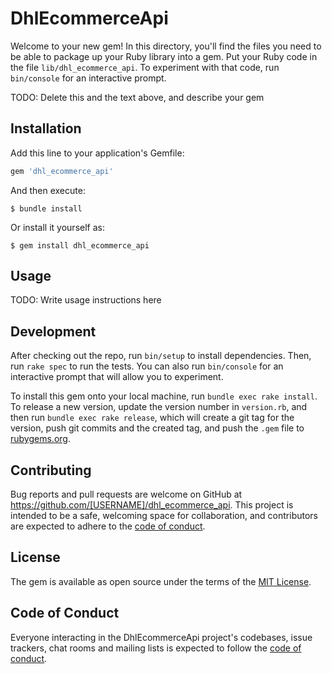 # DhlEcommerceApi

Welcome to your new gem! In this directory, you'll find the files you need to be able to package up your Ruby library into a gem. Put your Ruby code in the file `lib/dhl_ecommerce_api`. To experiment with that code, run `bin/console` for an interactive prompt.

TODO: Delete this and the text above, and describe your gem

## Installation

Add this line to your application's Gemfile:

```ruby
gem 'dhl_ecommerce_api'
```

And then execute:

    $ bundle install

Or install it yourself as:

    $ gem install dhl_ecommerce_api

## Usage

TODO: Write usage instructions here

## Development

After checking out the repo, run `bin/setup` to install dependencies. Then, run `rake spec` to run the tests. You can also run `bin/console` for an interactive prompt that will allow you to experiment.

To install this gem onto your local machine, run `bundle exec rake install`. To release a new version, update the version number in `version.rb`, and then run `bundle exec rake release`, which will create a git tag for the version, push git commits and the created tag, and push the `.gem` file to [rubygems.org](https://rubygems.org).

## Contributing

Bug reports and pull requests are welcome on GitHub at https://github.com/[USERNAME]/dhl_ecommerce_api. This project is intended to be a safe, welcoming space for collaboration, and contributors are expected to adhere to the [code of conduct](https://github.com/[USERNAME]/dhl_ecommerce_api/blob/master/CODE_OF_CONDUCT.md).

## License

The gem is available as open source under the terms of the [MIT License](https://opensource.org/licenses/MIT).

## Code of Conduct

Everyone interacting in the DhlEcommerceApi project's codebases, issue trackers, chat rooms and mailing lists is expected to follow the [code of conduct](https://github.com/[USERNAME]/dhl_ecommerce_api/blob/master/CODE_OF_CONDUCT.md).
